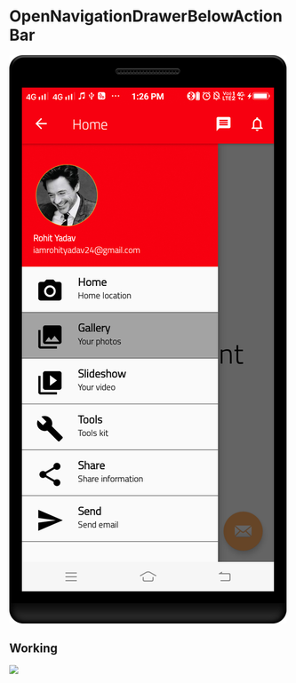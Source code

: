 OpenNavigationDrawerBelowActionBar
==========

![](https://github.com/rohitnotes/OpenNavigationDrawerBelowActionBar/blob/master/screen/3.png)

## Working
![](https://github.com/rohitnotes/OpenNavigationDrawerBelowActionBar/blob/master/screen/working.gif)
